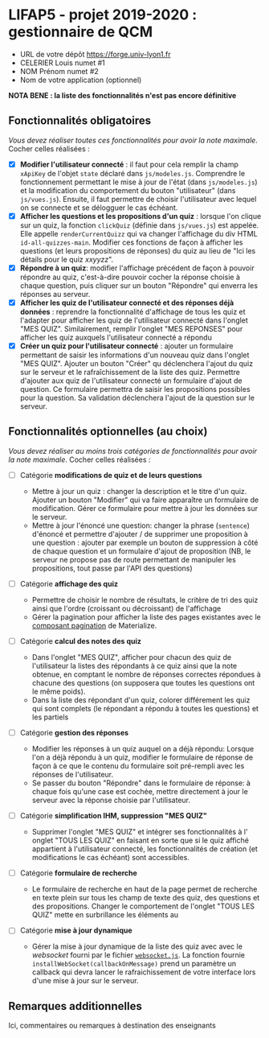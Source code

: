 LIFAP5 - projet 2019-2020 : gestionnaire de QCM
===============================================

* URL de votre dépôt <https://forge.univ-lyon1.fr>
* CELERIER Louis numet #1
* NOM Prénom numet #2
* Nom de votre application (optionnel)

**NOTA BENE : la liste des fonctionnalités n'est pas encore définitive**

Fonctionnalités obligatoires
----------------------------

_*_Vous devez réaliser _toutes ces fonctionnalités_ pour avoir la note maximale_*_. Cocher celles réalisées :

* [x] **Modifier l'utilisateur connecté** : il faut pour cela remplir la champ `xApiKey` de l'objet `state` déclaré dans `js/modeles.js`. Comprendre le fonctionnement permettant le mise à jour de l'état (dans `js/modeles.js`) et la modification du comportement du bouton "utilisateur" (dans `js/vues.js`). Ensuite, il faut permettre de choisir l'utilisateur avec lequel on se connecte et se délogguer le cas échéant.
* [x] **Afficher les questions et les propositions d'un quiz** : lorsque l'on clique sur un quiz, la fonction `clickQuiz` (définie dans `js/vues.js`) est appelée. Elle appelle `renderCurrentQuizz` qui va changer l'affichage du div HTML `id-all-quizzes-main`. Modifier ces fonctions de façon à afficher les questions (et leurs propositions de réponses) du quiz au lieu de "Ici les détails pour le quiz _xxyyzz_".
* [x] **Répondre à un quiz**: modifier l'affichage précédent de façon à pouvoir répondre au quiz, c'est-à-dire pouvoir cocher la réponse choisie à chaque question, puis cliquer sur un bouton "Répondre" qui enverra les réponses au serveur.
* [x] **Afficher les quiz de l'utilisateur connecté et des réponses déjà données** : reprendre la fonctionnalité d'affichage de tous les quiz et l'adapter pour afficher les quiz de l'utilisateur connecté dans l'onglet "MES QUIZ". Similairement, remplir l'onglet "MES REPONSES" pour afficher les quiz auxquels l'utilisateur connecté a répondu
* [x] **Créer un quiz pour l'utilisateur connecté** : ajouter un formulaire permettant de saisir les informations d'un nouveau quiz dans l'onglet "MES QUIZ". Ajouter un bouton "Créer" qu déclenchera l'ajout du quiz sur le serveur et le rafraîchissement de la liste des quiz. Permettre d'ajouter aux quiz de l'utilisateur connecté un formulaire d'ajout de question. Ce formulaire permettra de saisir les propositions possibles pour la question. Sa validation déclenchera l'ajout de la question sur le serveur.

Fonctionnalités optionnelles (au choix)
---------------------------------------


*Vous devez réaliser _au moins trois catégories de fonctionnalités_ pour avoir la note maximale*. Cocher celles réalisées :

* [ ] Catégorie **modifications de quiz et de leurs questions**
  - Mettre à jour un quiz : changer la description et le titre d'un quiz. Ajouter un bouton "Modifier" qui va faire apparaître un formulaire de modification. Gérer ce formulaire pour mettre à jour les données sur le serveur.
  - Mettre à jour l'énoncé une question: changer la phrase (`sentence`) d'énoncé et permettre d'ajouter / de supprimer une proposition à une question : ajouter par exemple un bouton de suppression à côté de chaque question et un formulaire d'ajout de proposition (NB, le serveur ne propose pas de route permettant de manipuler les propositions, tout passe par l'API des questions)

* [ ] Catégorie **affichage des quiz**
  - Permettre de choisir le nombre de résultats, le critère de tri des quiz ainsi que l'ordre (croissant ou décroissant) de l'affichage
  - Gérer la pagination pour afficher la liste des pages existantes avec le [composant pagination](https://materializecss.com/pagination.html) de Materialize.

* [ ] Catégorie **calcul des notes des quiz**
  - Dans l'onglet "MES QUIZ", afficher pour chacun des quiz de l'utilisateur la listes des répondants à ce quiz ainsi que la note obtenue, en comptant le nombre de réponses correctes répondues à chacune des questions (on supposera que toutes les questions ont le même poids).
  - Dans la liste des répondant d'un quiz, colorer différement les quiz qui sont complets (le répondant a répondu à toutes les questions) et les partiels

* [ ] Catégorie **gestion des réponses**
  - Modifier les réponses à un quiz auquel on a déjà répondu: Lorsque l'on a déjà répondu à un quiz, modifier le formulaire de réponse de façon à ce que le contenu du formulaire soit pré-rempli avec les réponses de l'utilisateur.
  - Se passer du bouton "Répondre" dans le formulaire de réponse: à chaque fois qu'une case est cochée, mettre directement à jour le serveur avec la réponse choisie par l'utilisateur.

* [ ] Catégorie **simplification IHM, suppression "MES QUIZ"**
  - Supprimer l'onglet "MES QUIZ" et intégrer ses fonctionnalités à l' onglet "TOUS LES QUIZ" en faisant en sorte que si le quiz affiché appartient à l'utilisateur connecté, les fonctionnalités de création (et modifications le cas échéant) sont accessibles.

* [ ] Catégorie **formulaire de recherche**
  - Le formulaire de recherche en haut de la page permet de recherche en texte plein sur tous les champ de texte des quiz, des questions et des propositions. Changer le comportement de l'onglet "TOUS LES QUIZ" mette en surbrillance les éléments au

* [ ] Catégorie **mise à jour dynamique**
  - Gérer la mise à jour dynamique de la liste des quiz avec avec le _websocket_ fourni par le fichier [`websocket.js`](./js/websocket.js). La fonction fournie `installWebSocket(callbackOnMessage)` prend un paramètre un callback qui devra lancer le rafraichissement de votre interface lors d'une mise à jour sur le serveur.

Remarques additionnelles
------------------------

 Ici, commentaires ou remarques à destination des enseignants
